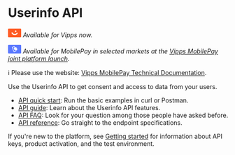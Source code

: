 <!-- START_METADATA
---
title: Introduction to the Userinfo API
sidebar_label: Introduction
sidebar_position: 1
hide_table_of_contents: true
description: Use the Userinfo API to get consent and access to data from your users.
pagination_next: null
pagination_prev: null
---
END_METADATA -->

# Userinfo API

![Vipps](./images/vipps.png) *Available for Vipps now.*

![MobilePay](./images/mp.png) *Available for MobilePay in selected markets at the [Vipps MobilePay joint platform launch](https://www.vippsmobilepay.com/about).*

<!-- START_COMMENT -->
ℹ️ Please use the website:
[Vipps MobilePay Technical Documentation](https://developer.vippsmobilepay.com/docs/APIs/userinfo-api/).
<!-- END_COMMENT -->

Use the Userinfo API to get consent and access to data from your users.

* [API quick start](userinfo-api-quick-start.md): Run the basic examples in curl or Postman.
* [API guide](userinfo-api-guide.md): Learn about the Userinfo API features.
* [API FAQ](userinfo-api-faq.md): Look for your question among those people have asked before.
* [API reference](https://developer.vippsmobilepay.com/api/userinfo): Go straight to the endpoint specifications.

If you're new to the platform, see
[Getting started](https://developer.vippsmobilepay.com/docs/getting-started/)
for information about API keys, product activation, and the test environment.
